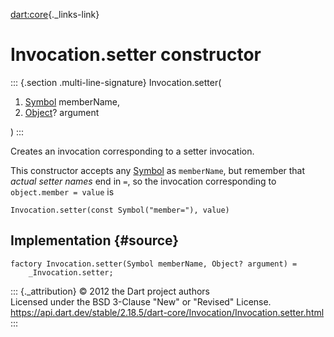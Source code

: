 [dart:core](../../dart-core/dart-core-library){._links-link}

Invocation.setter constructor
=============================

::: {.section .multi-line-signature}
Invocation.setter(

1.  [Symbol](../symbol-class) memberName,
2.  [Object](../object-class)? argument

)
:::

Creates an invocation corresponding to a setter invocation.

This constructor accepts any [Symbol](../symbol-class) as `memberName`,
but remember that *actual setter names* end in `=`, so the invocation
corresponding to `object.member = value` is

``` {.language-dart data-language="dart"}
Invocation.setter(const Symbol("member="), value)
```

Implementation {#source}
--------------

``` {.language-dart data-language="dart"}
factory Invocation.setter(Symbol memberName, Object? argument) =
    _Invocation.setter;
```

::: {._attribution}
© 2012 the Dart project authors\
Licensed under the BSD 3-Clause \"New\" or \"Revised\" License.\
<https://api.dart.dev/stable/2.18.5/dart-core/Invocation/Invocation.setter.html>
:::
